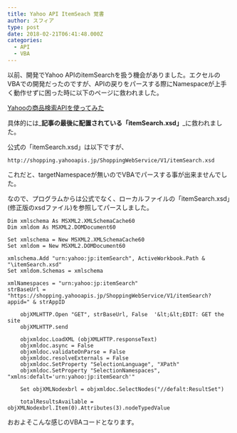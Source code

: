 ```yaml
---
title: Yahoo API ItemSeach 覚書
author: スフィア
type: post
date: 2018-02-21T06:41:48.000Z
categories:
  - API
  - VBA
---
```

以前、開発でYahoo APIのitemSearchを扱う機会がありました。エクセルのVBAでの開発だったのですが、APIの戻りをパースする際にNamespaceが上手く動作せずに困った時に以下のページに救われました。

<a href="http://blog.apitore.com/2016/08/04/yahoo-itemsearch-api/" target="_blank" rel="noopener"><i class="icon_point"></i>Yahooの商品検索APIを使ってみた</a>

具体的には_**記事の最後に配置されている「itemSearch.xsd」**_に救われました。

公式の「itemSearch.xsd」は以下ですが、

```vim
http://shopping.yahooapis.jp/ShoppingWebService/V1/itemSearch.xsd
```

これだと、targetNamespaceが無いのでVBAでパースする事が出来ませんでした。

なので、プログラムからは公式でなく、ローカルファイルの「itemSearch.xsd」(<span>修正版のxsdファイル</span>)を参照してパースしました。

```vbs
Dim xmlschema As MSXML2.XMLSchemaCache60
Dim xmldom As MSXML2.DOMDocument60

Set xmlschema = New MSXML2.XMLSchemaCache60
Set xmldom = New MSXML2.DOMDocument60

xmlschema.Add "urn:yahoo:jp:itemSearch", ActiveWorkbook.Path & "\itemSearch.xsd"
Set xmldom.Schemas = xmlschema

xmlNamespaces = "urn:yahoo:jp:itemSearch"
strBaseUrl = "https://shopping.yahooapis.jp/ShoppingWebService/V1/itemSearch?appid=" & strAppID

    objXMLHTTP.Open "GET", strBaseUrl, False  '&lt;&lt;EDIT: GET the site
    objXMLHTTP.send
    
    objxmldoc.LoadXML (objXMLHTTP.responseText)
    objxmldoc.async = False
    objxmldoc.validateOnParse = False
    objxmldoc.resolveExternals = False
    objxmldoc.SetProperty "SelectionLanguage", "XPath"
    objxmldoc.SetProperty "SelectionNamespaces", "xmlns:defalt='urn:yahoo:jp:itemSearch'"

    Set objXMLNodexbrl = objxmldoc.SelectNodes("//defalt:ResultSet")
    
    totalResultsAvailable = objXMLNodexbrl.Item(0).Attributes(3).nodeTypedValue
```

おおよそこんな感じのVBAコードとなります。
